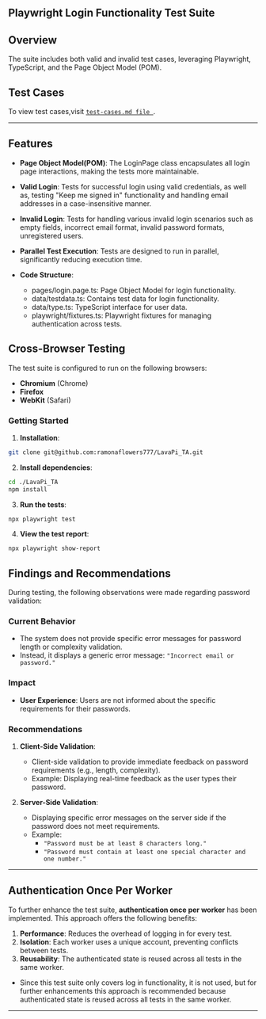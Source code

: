
## Playwright Login Functionality Test Suite

## Overview

The suite includes both valid and invalid test cases, leveraging Playwright, TypeScript, and the Page Object Model (POM).

## Test Cases

To view test cases,visit [`test-cases.md file `](./test-cases.md).

---
## Features
- **Page Object Model(POM)**: The LoginPage class encapsulates all login page interactions, making the tests more maintainable.
- **Valid Login**: Tests for successful login using valid credentials, as well as, testing "Keep me signed in" functionality and handling email addresses in a case-insensitive manner.
- **Invalid Login**: Tests for handling various invalid login scenarios such as empty fields, incorrect email format, invalid password formats, unregistered users.
- **Parallel Test Execution**: Tests are designed to run in parallel, significantly reducing execution time.

- **Code Structure**: 
  - pages/login.page.ts: Page Object Model for login functionality.
  - data/testdata.ts: Contains test data for login functionality.
  - data/type.ts: TypeScript interface for user data.
  - playwright/fixtures.ts: Playwright fixtures for managing authentication across tests.

## Cross-Browser Testing

The test suite is configured to run on the following browsers:
- **Chromium** (Chrome)
- **Firefox**
- **WebKit** (Safari)

### Getting Started

1. **Installation**:
```sh
git clone git@github.com:ramonaflowers777/LavaPi_TA.git
```

2. **Install dependencies**:
```sh
cd ./LavaPi_TA
npm install
```

3. **Run the tests**:
```sh
npx playwright test
```

4. **View the test report**:
```sh
npx playwright show-report
```
   
## Findings and Recommendations
During testing, the following observations were made regarding password validation:

### Current Behavior
- The system does not provide specific error messages for password length or complexity validation.
- Instead, it displays a generic error message: `"Incorrect email or password."`

### Impact
- **User Experience**: Users are not informed about the specific requirements for their passwords.

### Recommendations
1. **Client-Side Validation**:
   - Client-side validation to provide immediate feedback on password requirements (e.g., length, complexity).
   - Example: Displaying real-time feedback as the user types their password.

2. **Server-Side Validation**:
   - Displaying specific error messages on the server side if the password does not meet requirements.
   - Example:
     - `"Password must be at least 8 characters long."`
     - `"Password must contain at least one special character and one number."`

---   
## Authentication Once Per Worker

To further enhance the test suite, **authentication once per worker** has been implemented. This approach offers the following benefits:

1. **Performance**: Reduces the overhead of logging in for every test.
2. **Isolation**: Each worker uses a unique account, preventing conflicts between tests.
3. **Reusability**: The authenticated state is reused across all tests in the same worker.

- Since this test suite only covers log in functionality, it is not used, but for further enhancements this approach
is recommended because authenticated state is reused across all tests in the same worker.
---